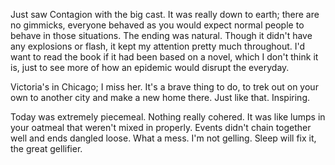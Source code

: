 Just saw Contagion with the big cast. It was really down to earth; there are no gimmicks, everyone behaved as you would expect normal people to behave in those situations. The ending was natural. Though it didn't have any explosions or flash, it kept my attention pretty much throughout. I'd want to read the book if it had been based on a novel, which I don't think it is, just to see more of how an epidemic would disrupt the everyday.

Victoria's in Chicago; I miss her. It's a brave thing to do, to trek out on your own to another city and make a new home there. Just like that. Inspiring.

Today was extremely piecemeal. Nothing really cohered. It was like lumps in your oatmeal that weren't mixed in properly. Events didn't chain together well and ends dangled loose. What a mess. I'm not gelling. Sleep will fix it, the great gellifier.
